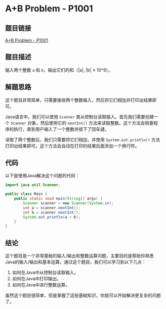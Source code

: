# A+B Problem - P1001

## 题目链接

[A+B Problem - P1001](https://www.luogu.com.cn/problem/P1001)

## 题目描述

输入两个整数 `a` 和 `b`，输出它们的和（|a|, |b| ≤ 10^9）。

## 解题思路

这个题目非常简单，只需要接收两个整数输入，然后将它们相加并打印出结果即可。

Java语言中，我们可以使用 `Scanner` 类从控制台读取输入。首先我们需要创建一个 `Scanner` 对象，然后使用它的 `nextInt()` 方法来读取整数。这个方法会阻塞程序的执行，直到用户输入了一个整数并按下了回车键。

读取了两个整数后，我们只需要将它们相加，并使用 `System.out.println()` 方法打印出结果即可。这个方法会自动在打印的结果后面添加一个换行符。

## 代码

以下是使用Java解决这个问题的代码：

```java
import java.util.Scanner;

public class Main {
    public static void main(String[] args) {
        Scanner scanner = new Scanner(System.in);
        int a = scanner.nextInt();
        int b = scanner.nextInt();
        System.out.println(a + b);
    }
}
```

## 结论

这个题目是一个非常基础的输入/输出和整数运算问题，主要目的是帮助你熟悉Java的输入/输出和基本运算。通过这个题目，我们可以学习到以下几点：

1. 如何在Java中从控制台读取输入。
2. 如何在Java中打印输出。
3. 如何在Java中进行整数运算。

虽然这个题目很简单，但是掌握了这些基础知识，你就可以开始解决更复杂的问题了。